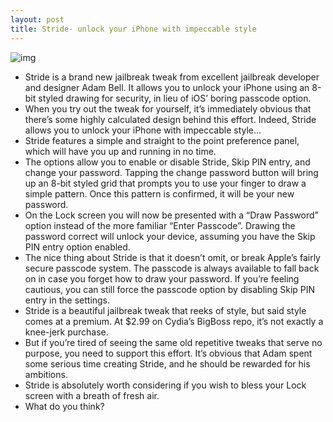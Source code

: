 ```yaml
---
layout: post
title: Stride- unlock your iPhone with impeccable style
---
```

![img](http://media.idownloadblog.com/wp-content/uploads/2012/04/Stride-Screenshot.jpg)
* Stride is a brand new jailbreak tweak from excellent jailbreak developer and designer Adam Bell. It allows you to unlock your iPhone using an 8-bit styled drawing for security, in lieu of iOS’ boring passcode option.
* When you try out the tweak for yourself, it’s immediately obvious that there’s some highly calculated design behind this effort. Indeed, Stride allows you to unlock your iPhone with impeccable style…
* Stride features a simple and straight to the point preference panel, which will have you up and running in no time.
* The options allow you to enable or disable Stride, Skip PIN entry, and change your password. Tapping the change password button will bring up an 8-bit styled grid that prompts you to use your finger to draw a simple pattern. Once this pattern is confirmed, it will be your new password.
* On the Lock screen you will now be presented with a “Draw Password” option instead of the more familiar “Enter Passcode”. Drawing the password correct will unlock your device, assuming you have the Skip PIN entry option enabled.
* The nice thing about Stride is that it doesn’t omit, or break Apple’s fairly secure passcode system. The passcode is always available to fall back on in case you forget how to draw your password. If you’re feeling cautious, you can still force the passcode option by disabling Skip PIN entry in the settings.
* Stride is a beautiful jailbreak tweak that reeks of style, but said style comes at a premium. At $2.99 on Cydia’s BigBoss repo, it’s not exactly a knee-jerk purchase.
* But if you’re tired of seeing the same old repetitive tweaks that serve no purpose, you need to support this effort. It’s obvious that Adam spent some serious time creating Stride, and he should be rewarded for his ambitions.
* Stride is absolutely worth considering if you wish to bless your Lock screen with a breath of fresh air.
* What do you think?

